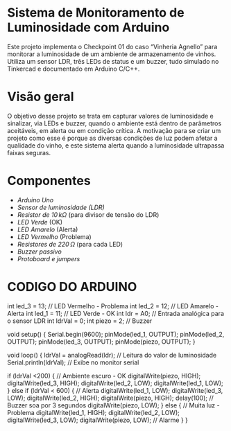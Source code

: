 # Sistema de Monitoramento de Luminosidade com Arduino
Este projeto implementa o Checkpoint 01 do caso “Vinheria Agnello” para monitorar a luminosidade de um ambiente de armazenamento de vinhos. Utiliza um sensor LDR, três LEDs de status e um buzzer, tudo simulado no Tinkercad e documentado em Arduino C/C++.
# Visão geral
O objetivo desse projeto se trata em capturar valores de luminosidade e sinalizar, via LEDs e buzzer, quando o ambiente está dentro de parâmetros aceitáveis, em alerta ou em condição crítica. A motivação para se criar um projeto como esse é porque as diversas condições de luz podem afetar a qualidade do vinho, e este sistema alerta quando a luminosidade ultrapassa faixas seguras.

# Componentes

- *Arduino Uno*  
- *Sensor de luminosidade (LDR)*  
- *Resistor de 10 kΩ* (para divisor de tensão do LDR)  
- *LED Verde* (OK)  
- *LED Amarelo* (Alerta)  
- *LED Vermelho* (Problema)  
- *Resistores de 220 Ω* (para cada LED)  
- *Buzzer passivo*  
- *Protoboard e jumpers*

# CODIGO DO ARDUINO

int led_3 = 13; // LED Vermelho - Problema
int led_2 = 12; // LED Amarelo - Alerta
int led_1 = 11; // LED Verde - OK
int ldr = A0;   // Entrada analógica para o sensor LDR
int ldrVal = 0;
int piezo = 2;  // Buzzer
 
void setup() {
  Serial.begin(9600);
  pinMode(led_1, OUTPUT);
  pinMode(led_2, OUTPUT);
  pinMode(led_3, OUTPUT);
  pinMode(piezo, OUTPUT);
}
 
void loop() {
  ldrVal = analogRead(ldr); // Leitura do valor de luminosidade
  Serial.println(ldrVal); // Exibe no monitor serial
 
  if (ldrVal <200) { // Ambiente escuro - OK
    digitalWrite(piezo, HIGH);
    digitalWrite(led_3, HIGH);
    digitalWrite(led_2, LOW);
    digitalWrite(led_1, LOW);
  } else if (ldrVal < 600) { // Alerta
    digitalWrite(led_1, LOW);
    digitalWrite(led_3, LOW);
    digitalWrite(led_2, HIGH);
    digitalWrite(piezo, HIGH);
    delay(100); // Buzzer soa por 3 segundos
    digitalWrite(piezo, LOW);
  } else { // Muita luz - Problema
    digitalWrite(led_1, HIGH);
    digitalWrite(led_2, LOW);
    digitalWrite(led_3, LOW);
    digitalWrite(piezo, LOW); // Alarme
  }
}
 
